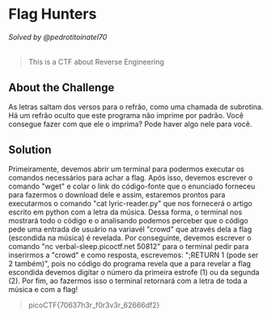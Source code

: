 # Flag Hunters
###### Solved by @pedrotitoinatel70
> This is a CTF about Reverse Engineering 
## About the Challenge
As letras saltam dos versos para o refrão, como uma chamada de subrotina. Há um refrão oculto que este programa não imprime por padrão. Você consegue fazer com que ele o imprima? Pode haver algo nele para você.
## Solution
Primeiramente, devemos abrir um terminal para podermos executar os comandos necessários para achar a flag. Após isso, devemos escrever o comando "wget" e colar o link do código-fonte que o enunciado forneceu para fazermos o download dele e assim, estaremos prontos para executarmos o comando "cat lyric-reader.py" que nos fornecerá o artigo escrito em python com a letra da música. Dessa forma, o terminal nos mostrará todo o código e o analisando podemos perceber que o código pede uma entrada de usuário na variavél "crowd" que através dela a flag (escondida na música) é revelada. Por conseguinte, devemos escrever o comando "nc verbal-sleep.picoctf.net 50812" para o terminal pedir para inserirmos a "crowd" e como resposta, escrevemos: ";RETURN 1 (pode ser 2 também)", pois no código do programa revela que a para revelar a flag escondida devemos digitar o número da primeira estrofe (1) ou da segunda (2). Por fim, ao fazermos isso o terminal retornará com a letra de toda a música e com a flag! 
> picoCTF{70637h3r_f0r3v3r_62666df2}
